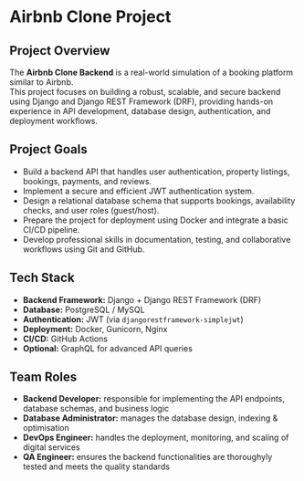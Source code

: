 # Airbnb Clone Project

## Project Overview
The **Airbnb Clone Backend** is a real-world simulation of a booking platform similar to Airbnb.  
This project focuses on building a robust, scalable, and secure backend using Django and Django REST Framework (DRF), providing hands-on experience in API development, database design, authentication, and deployment workflows.

## Project Goals
- Build a backend API that handles user authentication, property listings, bookings, payments, and reviews.
- Implement a secure and efficient JWT authentication system.
- Design a relational database schema that supports bookings, availability checks, and user roles (guest/host).
- Prepare the project for deployment using Docker and integrate a basic CI/CD pipeline.
- Develop professional skills in documentation, testing, and collaborative workflows using Git and GitHub.

## Tech Stack
- **Backend Framework:** Django + Django REST Framework (DRF)  
- **Database:** PostgreSQL / MySQL  
- **Authentication:** JWT (via `djangorestframework-simplejwt`)  
- **Deployment:** Docker, Gunicorn, Nginx  
- **CI/CD:** GitHub Actions  
- **Optional:** GraphQL for advanced API queries

## Team Roles
- **Backend Developer:** responsible for implementing the API endpoints, database schemas, and business logic
- **Database Administrator:** manages the database design, indexing & optimisation
- **DevOps Engineer:** handles the deployment, monitoring, and scaling of digital services
- **QA Engineer:** ensures the backend functionalities are thoroughyly tested and meets the quality standards
